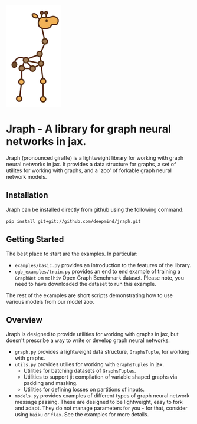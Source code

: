 
![logo](images/logo.png)
# Jraph - A library for graph neural networks in jax.

Jraph (pronounced giraffe) is a lightweight library for working with graph
neural networks in jax. It provides a data structure for graphs, a set of
utilites for working with graphs, and a 'zoo' of forkable graph neural network
models.

## Installation

Jraph can be installed directly from github using the following command:

```pip install git+git://github.com/deepmind/jraph.git```

## Getting Started

The best place to start are the examples. In particular:

*  `examples/basic.py` provides an introduction to the features of the library.
*  `ogb_examples/train.py` provides an end to
end example of training a `GraphNet` on `molhiv` Open Graph Benchmark dataset.
Please note, you need to have downloaded the dataset to run this example.

The rest of the examples are short scripts demonstrating how to use various
models from our model zoo.

## Overview

Jraph is designed to provide utilities for
working with graphs in jax, but doesn't prescribe a way to write or develop
graph neural networks.

*   `graph.py` provides a lightweight data structure, `GraphsTuple`, for working
    with graphs.
*   `utils.py` provides utilies for working with `GraphsTuples` in jax.
    *   Utilities for batching datasets of `GraphsTuples`.
    *   Utilities to support jit compilation of variable shaped graphs via
        padding and masking.
    *   Utilities for defining losses on partitions of inputs.
*   `models.py` provides examples of different types of graph neural network
    message passing. These are designed to be lightweight, easy to fork and
    adapt. They do not manage parameters for you - for that, consider using
    `haiku` or `flax`. See the examples for more details.

